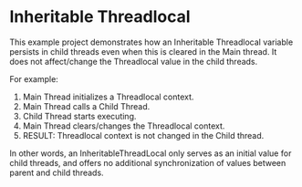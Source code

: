 <h1>Inheritable Threadlocal</h1>

This example project demonstrates how an Inheritable Threadlocal variable persists in child threads even when this is cleared in the Main thread. It does not affect/change the Threadlocal value in the child threads.

For example:
1. Main Thread initializes a Threadlocal context.
2. Main Thread calls a Child Thread.
3. Child Thread starts executing.
4. Main Thread clears/changes the Threadlocal context.
5. RESULT: Threadlocal context is not changed in the Child thread.

In other words, an InheritableThreadLocal only serves as an initial value for child threads, and offers no additional synchronization of values between parent and child threads.